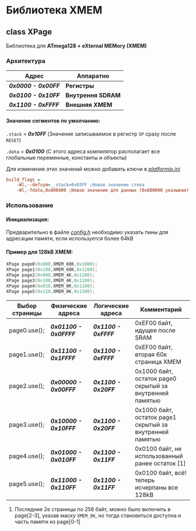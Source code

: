 # Библиотека XMEM

## class XPage
Библиотека для **ATmega128 + eXternal MEMory (XMEM)**

### Архитектура
|Адрес|Аппаратно|
|----|----|
| ***0x0000 - 0x00FF*** | **Регистры**|
| ***0x0100 - 0x10FF*** | **Внутрення SDRAM**|
| ***0x1100 - 0xFFFF*** | **Внешняя XMEM**|

#### Значение сегментов по умолчанию:
`.stack` = ***0x10FF*** (Значение записываемое в регистр `SP` сразу после `RESET`)

`.data` = ***0x0100*** (С этого адреса компилятор располагает все глобальные переменные, константы и объекты)

Для изменения этих значений можно добавить ключи в [*platformio.ini*](../../platformio.ini)
```ini
build_flags =
    -Wl,--defsym=__stack=0x03FF ;Новое значение стека
    -Wl,-Tdata,0x800400 ;Новое значение для данных (0x800000 указывает на SDRAM)
```

### Использование
#### Инициализация:
Предварительно в файле [*config.h*](../xmem/src/config.h) необходимо указать пины для адресации памяти, если используется более 64kB

#### Пример для 128kB XMEM:
```c++
XPage page0(0x000,XMEM_60K,0x1000);
XPage page1(0x100,XMEM_60K,0x1100);
XPage page2(0x000,XMEM_4K,0x1100);
XPage page3(0x100,XMEM_4K,0x1100);
XPage page4(0x010,XMEM_0K,0x1100);
XPage page5(0x110,XMEM_0K,0x1100);
```
| Выбор страницы | Физические адреса | Логические адреса | Комментарий |
|-|-|-|-|
| page0.use(); | ***0x01100 - 0x0FFFF*** | ***0x1100 - 0xFFFF*** | 0xEF00 байт, идущее после SRAM |
| page1.use(); | ***0x11100 - 0x1FFFF*** | ***0x1100 - 0xFFFF*** | 0xEF00 байт, вторая 60к страница XMEM |
| page2.use(); | ***0x00000 - 0x00FFF*** | ***0x1100 - 0x20FF*** | 0x1000 байт, остаток page0 скрытый за внутренней памятью |
| page3.use(); | ***0x10000 - 0x10FFF*** | ***0x1100 - 0x20FF*** | 0x1000 байт, остаток page1 скрытый за внутренней памятью |
| page4.use(); | ***0x01000 - 0x010FF*** | ***0x1100 - 0x11FF*** | 0x0100 байт, не использованный ранее остаток [1] |
| page5.use(); | ***0x11000 - 0x110FF*** | ***0x1100 - 0x11FF*** | 0x0100 байт, всё! теперь исчерпаны все 128kB |

1. Последние 2е страницы по 256 байт, можно было включить в page\[2-3], указав маску `XMEM_8K`, но тогда становиться доступна и часть памяти из page\[0-1]

<!-- в разработке

#### Выделение памяти и использование ссылок:
```c++
typedef uint16_t(&DIM)[100][100];
DIM dim = (DIM)*page1.get(sizeof(DIM));
```
Далее `dim` можно использовать как обычный массив, не забывая на какой странице он находиться:
```c++
  page1.use();
  dim[40][50];
```

--> 
